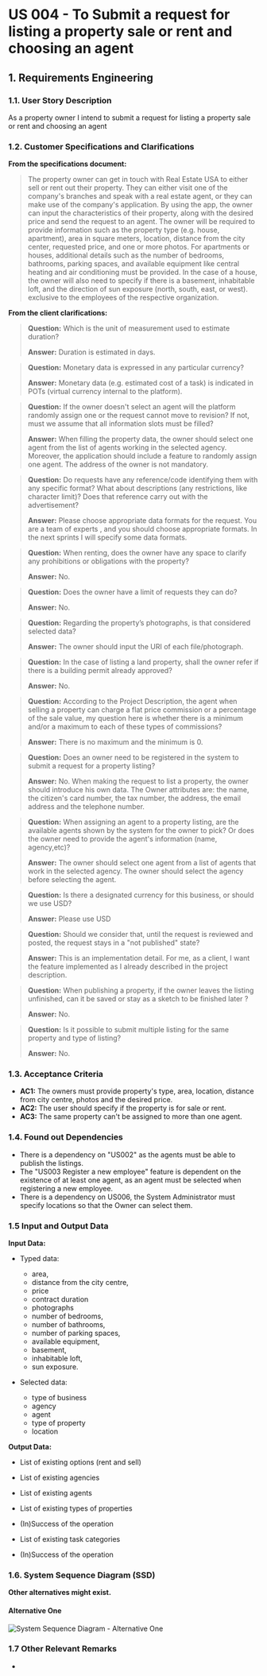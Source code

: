 # US 004 - To Submit a request for listing a property sale or rent and choosing an agent 

## 1. Requirements Engineering


### 1.1. User Story Description


As a property owner I intend to submit a request for listing a property sale or rent and choosing an agent


### 1.2. Customer Specifications and Clarifications 


**From the specifications document:**

>	The property owner can get in touch with Real Estate USA to either sell or rent out their property. They can either visit one of the company's branches and speak with a real estate agent, or they can make use of the company's application. By using the app, the owner can input the characteristics of their property, along with the desired price and send the request to an agent. The owner will be required to provide information such as the property type (e.g. house, apartment), area in square meters, location, distance from the city center, requested price, and one or more photos. For apartments or houses, additional details such as the number of bedrooms, bathrooms, parking spaces, and available equipment like central heating and air conditioning must be provided. In the case of a house, the owner will also need to specify if there is a basement, inhabitable loft, and the direction of sun exposure (north, south, east, or west). exclusive to the employees of the respective organization. 



**From the client clarifications:**

> **Question:** Which is the unit of measurement used to estimate duration?
>  
> **Answer:** Duration is estimated in days.


> **Question:** Monetary data is expressed in any particular currency?
>  
> **Answer:** Monetary data (e.g. estimated cost of a task) is indicated in POTs (virtual currency internal to the platform).

> **Question:** If the owner doesn't select an agent will the platform randomly assign one or the request cannot move to revision? If not, must we assume that all information slots must be filled?
>
> **Answer:** When filling the property data, the owner should select one agent from the list of agents working in the selected agency. Moreover, the application should include a feature to randomly assign one agent. The address of the owner is not mandatory.

> **Question:** Do requests have any reference/code identifying them with any specific format? What about descriptions (any restrictions, like character limit)? Does that reference carry out with the advertisement?
>
> **Answer:** Please choose appropriate data formats for the request. You are a team of experts , and you should choose appropriate formats. In the next sprints I will specify some data formats.

> **Question:** When renting, does the owner have any space to clarify any prohibitions or obligations with the property?
>
> **Answer:** No.

> **Question:** Does the owner have a limit of requests they can do?
>
> **Answer:** No.

> **Question:** Regarding the property’s photographs, is that considered selected data?
>
> **Answer:** The owner should input the URI of each file/photograph.

> **Question:** In the case of listing a land property, shall the owner refer if there is a building permit already approved?
>
> **Answer:** No.

> **Question:**  According to the Project Description, the agent when selling a property can charge a flat price commission or a percentage of the sale value, my question here is whether there is a minimum and/or a maximum to each of these types of commissions?
>
>  **Answer:** There is no maximum and the minimum is 0.

> **Question:**  Does an owner need to be registered in the system to submit a request for a property listing?
> 
>  **Answer:** No. When making the request to list a property, the owner should introduce his own data. The Owner attributes are: the name, the citizen's card number, the tax number, the address, the email address and the telephone number.

> **Question:** When assigning an agent to a property listing, are the available agents shown by the system for the owner to pick? Or does the owner need to provide the agent's information (name, agency,etc)?
> 
> **Answer:** The owner should select one agent from a list of agents that work in the selected agency. The owner should select the agency before selecting the agent.

> **Question:**  Is there a designated currency for this business, or should we use USD?
> 
>  **Answer:** Please use USD

> **Question:** Should we consider that, until the request is reviewed and posted, the request stays in a "not published" state?
> 
> **Answer:** This is an implementation detail. For me, as a client, I want the feature implemented as I already described in the project description.

> **Question:** When publishing a property, if the owner leaves the listing unfinished, can it be saved or stay as a sketch to be finished later ?
> 
>  **Answer:** No.

>  **Question:** Is it possible to submit multiple listing for the same property and type of listing?
> 
> **Answer:** No.

### 1.3. Acceptance Criteria


* **AC1:** The owners must provide property's type, area, location, distance from city centre, photos and the desired price.
* **AC2:**  The user should specify if the property is for sale or rent.
* **AC3:** The same property can't be assigned to more than one agent.

### 1.4. Found out Dependencies

* There is a dependency on "US002" as the agents must be able to publish the listings.
*  The "US003 Register a new employee" feature is dependent on the existence of at least one agent, as an agent must be selected when registering a new employee.
* There is a dependency on US006, the System Administrator must specify locations so that the Owner can select them.

### 1.5 Input and Output Data


**Input Data:**

* Typed data:
	* area,
    * distance from the city centre,
    * price 
    * contract duration
    * photographs
    * number of bedrooms,
	* number of bathrooms,
    * number of parking spaces,
    * available equipment,
    * basement,
    * inhabitable loft,
    * sun exposure.
	
* Selected data:
	* type of business
    * agency
    * agent
    * type of property
    * location


**Output Data:**
* List of existing options (rent and sell)
* List of existing agencies
* List of existing agents
* List of existing types of properties
* (In)Success of the operation

* List of existing task categories
* (In)Success of the operation

### 1.6. System Sequence Diagram (SSD)

**Other alternatives might exist.**

#### Alternative One

![System Sequence Diagram - Alternative One](svg/us004-system-sequence-diagram-alternative-one.svg)



### 1.7 Other Relevant Remarks

* 